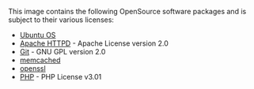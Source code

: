 This image contains the following OpenSource software packages and is subject to their various licenses:

- [Ubuntu OS](https://www.ubuntu.com/about/about-ubuntu/licensing)
- [Apache HTTPD](https://www.apache.org/licenses/) - Apache License version 2.0
- [Git](https://git-scm.com/about/free-and-open-source) - GNU GPL version 2.0
- [memcached](https://github.com/memcached/memcached/blob/master/LICENSE)
- [openssl](https://www.openssl.org/)
- [PHP](http://php.net/license/index.php) - PHP License v3.01


